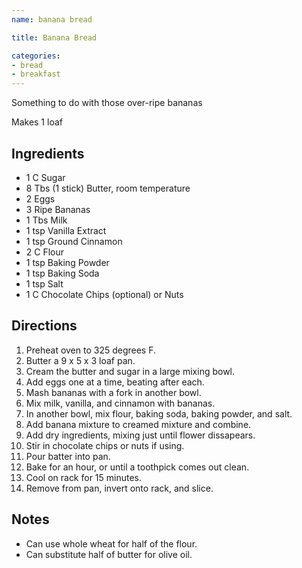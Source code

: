 ```yaml
---
name: banana bread

title: Banana Bread

categories: 
- bread
- breakfast
---
```


Something to do with those over-ripe bananas

Makes 1 loaf

## Ingredients
- 1 C   Sugar
- 8 Tbs (1 stick) Butter, room temperature
- 2     Eggs
- 3     Ripe Bananas
- 1 Tbs Milk
- 1 tsp Vanilla Extract
- 1 tsp Ground Cinnamon
- 2 C   Flour
- 1 tsp Baking Powder
- 1 tsp Baking Soda
- 1 tsp Salt
- 1 C   Chocolate Chips (optional) or Nuts

## Directions
1. Preheat oven to 325 degrees F.
1. Butter a 9 x 5 x 3 loaf pan.
1. Cream the butter and sugar in a large mixing bowl.
1. Add eggs one at a time, beating after each.
1. Mash bananas with a fork in another bowl.
1. Mix milk, vanilla, and cinnamon with bananas.
1. In another bowl, mix flour, baking soda, baking powder, and salt.
1. Add banana mixture to creamed mixture and combine.
1. Add dry ingredients, mixing just until flower dissapears.
1. Stir in chocolate chips or nuts if using.
1. Pour batter into pan.
1. Bake for an hour, or until a toothpick comes out clean.
1. Cool on rack for 15 minutes.
1. Remove from pan, invert onto rack, and slice.

## Notes
- Can use whole wheat for half of the flour.
- Can substitute half of butter for olive oil.
